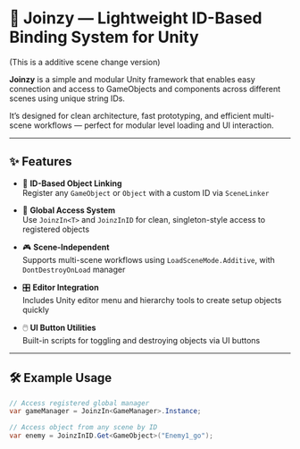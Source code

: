# 🔧 Joinzy — Lightweight ID-Based Binding System for Unity

(This is a additive scene change version)

**Joinzy** is a simple and modular Unity framework that enables easy connection and access to GameObjects and components across different scenes using unique string IDs.

It’s designed for clean architecture, fast prototyping, and efficient multi-scene workflows — perfect for modular level loading and UI interaction.

---

## ✨ Features

- 🔗 **ID-Based Object Linking**  
  Register any `GameObject` or `Object` with a custom ID via `SceneLinker`

- 🧠 **Global Access System**  
  Use `JoinzIn<T>` and `JoinzInID` for clean, singleton-style access to registered objects

- 🎮 **Scene-Independent**  
  Supports multi-scene workflows using `LoadSceneMode.Additive`, with `DontDestroyOnLoad` manager

- 🎛️ **Editor Integration**  
  Includes Unity editor menu and hierarchy tools to create setup objects quickly

- 🖱️ **UI Button Utilities**  
  Built-in scripts for toggling and destroying objects via UI buttons

---

## 🛠️ Example Usage

```csharp
// Access registered global manager
var gameManager = JoinzIn<GameManager>.Instance;

// Access object from any scene by ID
var enemy = JoinzInID.Get<GameObject>("Enemy1_go");
